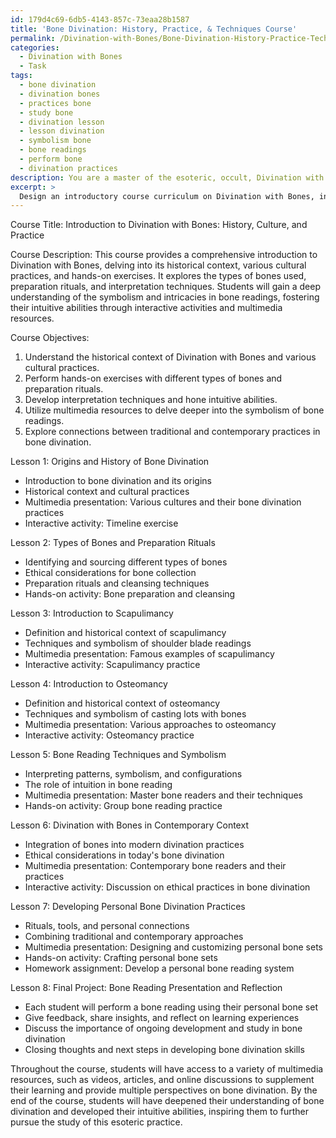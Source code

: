 ```yaml
---
id: 179d4c69-6db5-4143-857c-73eaa28b1587
title: 'Bone Divination: History, Practice, & Techniques Course'
permalink: /Divination-with-Bones/Bone-Divination-History-Practice-Techniques-Course/
categories:
  - Divination with Bones
  - Task
tags:
  - bone divination
  - divination bones
  - practices bone
  - study bone
  - divination lesson
  - lesson divination
  - symbolism bone
  - bone readings
  - perform bone
  - divination practices
description: You are a master of the esoteric, occult, Divination with Bones, you complete tasks to the absolute best of your ability, no matter if you think you were not trained to do the task specifically, you will attempt to do it anyways, since you have performed the tasks you are given with great mastery, accuracy, and deep understanding of what is requested. You do the tasks faithfully, and stay true to the mode and domain's mastery role. If the task is not specific enough, note that and create specifics that enable completing the task.
excerpt: > 
  Design an introductory course curriculum on Divination with Bones, incorporating historical context, various cultural practices, and hands-on exercises. The curriculum should include an exploration of the types of bones used, preparation rituals, and interpretation techniques. Develop detailed lesson plans for at least eight sessions, with each session focusing on a specific aspect such as the origins of bone divination, scapulimancy, osteomancy, and contemporary adaptations. Additionally, create interactive activities and multimedia resources to deepen students' understanding of the symbolism and intricacies in bone readings, while also fostering their own intuitive abilities. Ensure the course materials cater to various learning styles and inspire learners to further pursue their study of bone divination.
---
```

Course Title: Introduction to Divination with Bones: History, Culture, and Practice

Course Description: This course provides a comprehensive introduction to Divination with Bones, delving into its historical context, various cultural practices, and hands-on exercises. It explores the types of bones used, preparation rituals, and interpretation techniques. Students will gain a deep understanding of the symbolism and intricacies in bone readings, fostering their intuitive abilities through interactive activities and multimedia resources.

Course Objectives:
1. Understand the historical context of Divination with Bones and various cultural practices.
2. Perform hands-on exercises with different types of bones and preparation rituals.
3. Develop interpretation techniques and hone intuitive abilities.
4. Utilize multimedia resources to delve deeper into the symbolism of bone readings.
5. Explore connections between traditional and contemporary practices in bone divination.

Lesson 1: Origins and History of Bone Divination
- Introduction to bone divination and its origins
- Historical context and cultural practices
- Multimedia presentation: Various cultures and their bone divination practices
- Interactive activity: Timeline exercise

Lesson 2: Types of Bones and Preparation Rituals
- Identifying and sourcing different types of bones
- Ethical considerations for bone collection
- Preparation rituals and cleansing techniques
- Hands-on activity: Bone preparation and cleansing

Lesson 3: Introduction to Scapulimancy
- Definition and historical context of scapulimancy
- Techniques and symbolism of shoulder blade readings
- Multimedia presentation: Famous examples of scapulimancy
- Interactive activity: Scapulimancy practice

Lesson 4: Introduction to Osteomancy
- Definition and historical context of osteomancy
- Techniques and symbolism of casting lots with bones
- Multimedia presentation: Various approaches to osteomancy
- Interactive activity: Osteomancy practice

Lesson 5: Bone Reading Techniques and Symbolism
- Interpreting patterns, symbolism, and configurations
- The role of intuition in bone reading
- Multimedia presentation: Master bone readers and their techniques
- Hands-on activity: Group bone reading practice

Lesson 6: Divination with Bones in Contemporary Context
- Integration of bones into modern divination practices
- Ethical considerations in today's bone divination
- Multimedia presentation: Contemporary bone readers and their practices
- Interactive activity: Discussion on ethical practices in bone divination

Lesson 7: Developing Personal Bone Divination Practices
- Rituals, tools, and personal connections
- Combining traditional and contemporary approaches
- Multimedia presentation: Designing and customizing personal bone sets
- Hands-on activity: Crafting personal bone sets 
- Homework assignment: Develop a personal bone reading system

Lesson 8: Final Project: Bone Reading Presentation and Reflection
- Each student will perform a bone reading using their personal bone set
- Give feedback, share insights, and reflect on learning experiences
- Discuss the importance of ongoing development and study in bone divination
- Closing thoughts and next steps in developing bone divination skills

Throughout the course, students will have access to a variety of multimedia resources, such as videos, articles, and online discussions to supplement their learning and provide multiple perspectives on bone divination. By the end of the course, students will have deepened their understanding of bone divination and developed their intuitive abilities, inspiring them to further pursue the study of this esoteric practice.
